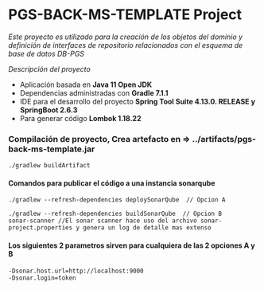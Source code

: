# PGS-BACK-MS-TEMPLATE Project

_Este proyecto es utilizado para la creación de los objetos del dominio y definición de interfaces de repositorio 
relacionados con el esquema de base de datos DB-PGS_

_Descripción del proyecto_

- Aplicación basada en **Java 11 Open JDK**
- Dependencias administradas con **Gradle 7.1.1**
- IDE para el desarrollo del proyecto **Spring Tool Suite 4.13.0. RELEASE y SpringBoot 2.6.3**
- Para generar código **Lombok 1.18.22**

### Compilación de proyecto, Crea artefacto en => ../artifacts/pgs-back-ms-template.jar

```
./gradlew buildArtifact
```

#### Comandos para publicar el código a una instancia sonarqube 

```
./gradlew --refresh-dependencies deploySonarQube  // Opcion A

./gradlew --refresh-dependencies buildSonarQube  // Opcion B
sonar-scanner //El sonar scanner hace uso del archivo sonar-project.properties y genera un log de detalle mas extenso
```

#### Los siguientes 2 parametros sirven para cualquiera de las 2 opciones A y B
```
-Dsonar.host.url=http://localhost:9000 
-Dsonar.login=token
```